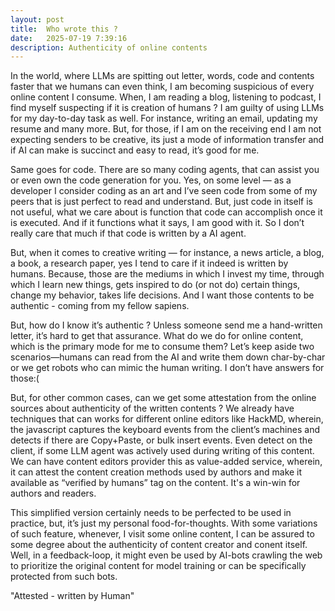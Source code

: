 ```yaml
---
layout: post
title:  Who wrote this ?
date:   2025-07-19 7:39:16
description: Authenticity of online contents
---
```


In the world, where LLMs are spitting out letter, words, code and contents faster that we humans can even think, I am becoming suspicious of every online content I consume. When, I am reading a blog, listening to podcast, I find myself suspecting if it is creation of humans ? I am guilty of using LLMs for my day-to-day task as well. For instance, writing an email, updating my resume and many more. But, for those, if I am on the receiving end I am not expecting senders to be creative, its just a mode of information transfer and if AI can make is succinct and easy to read, it’s good for me. 

Same goes for code. There are so many coding agents, that can assist you or even own the code generation for you. Yes, on some level — as a developer I consider coding as an art and I’ve seen code from some of my peers that is just perfect to read and understand. But, just code in itself is not useful, what we care about is function that code can accomplish once it is executed. And if it functions what it says, I am good with it. So I don’t really care that much if that code is written by a AI agent. 

But, when it comes to creative writing — for instance, a news article, a blog, a book, a research paper, yes I tend to care if it indeed is written by humans. Because, those are the mediums in which I invest my time, through which I learn new things, gets inspired to do (or not do) certain things, change my behavior, takes life decisions. And I want those contents to be authentic - coming from my fellow sapiens. 

But, how do I know it’s authentic ? Unless someone send me a hand-written letter, it’s hard to get that assurance. What do we do for online content, which is the primary mode for me to consume them? Let’s keep aside two scenarios—humans can read from the AI and write them down char-by-char or we get robots who can mimic the human writing. I don’t have answers for those:(

But, for other common cases, can we get some attestation from the online sources about authenticity of the written contents ? We already have techniques that can works for different online editors like HackMD, wherein, the javascript captures the keyboard events from the client’s machines and detects if there are Copy+Paste, or bulk insert events. Even detect on the client, if some LLM agent was actively used during writing of this content. We can have content editors provider this as value-added service, wherein, it can attest the content creation methods used by authors and make it available as “verified by humans” tag on the content. It's a win-win for authors and readers. 

This simplified version certainly needs to be perfected to be used in practice, but, it’s just my personal food-for-thoughts. With some variations of such feature, whenever, I visit some online content, I can be assured to some degree about the authenticity of content creator and conent itself. Well, in a  feedback-loop, it might even be used by AI-bots crawling the web to prioritize the original content for model training or can be specifically protected from such bots. 

"Attested - written by Human"